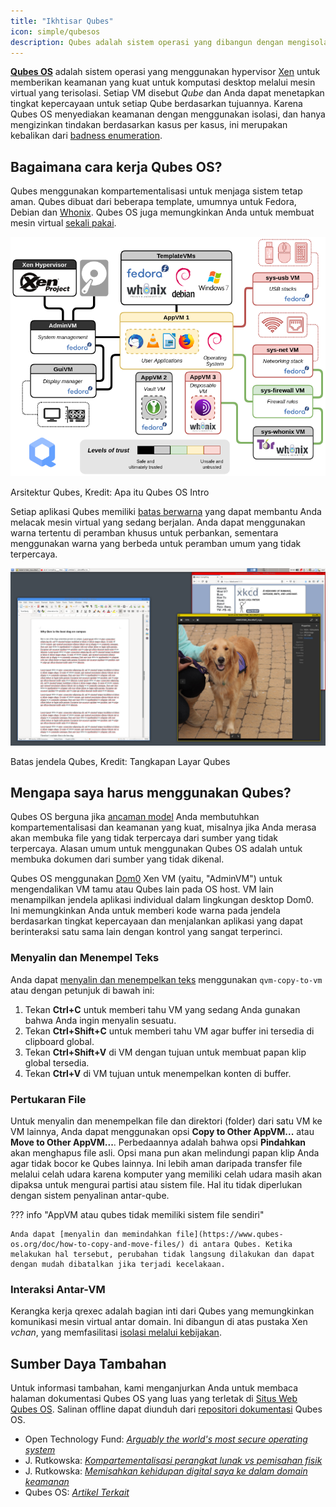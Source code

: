 ```yaml
---
title: "Ikhtisar Qubes"
icon: simple/qubesos
description: Qubes adalah sistem operasi yang dibangun dengan mengisolasi aplikasi di dalam mesin virtual untuk meningkatkan keamanan.
---
```


[**Qubes OS**](../desktop.md#qubes-os) adalah sistem operasi yang menggunakan hypervisor [Xen](https://en.wikipedia.org/wiki/Xen) untuk memberikan keamanan yang kuat untuk komputasi desktop melalui mesin virtual yang terisolasi. Setiap VM disebut *Qube* dan Anda dapat menetapkan tingkat kepercayaan untuk setiap Qube berdasarkan tujuannya. Karena Qubes OS menyediakan keamanan dengan menggunakan isolasi, dan hanya mengizinkan tindakan berdasarkan kasus per kasus, ini merupakan kebalikan dari [badness enumeration](https://www.ranum.com/security/computer_security/editorials/dumb/).

## Bagaimana cara kerja Qubes OS?

Qubes menggunakan kompartementalisasi [](https://www.qubes-os.org/intro/) untuk menjaga sistem tetap aman. Qubes dibuat dari beberapa template, umumnya untuk Fedora, Debian dan [Whonix](../desktop.md#whonix). Qubes OS juga memungkinkan Anda untuk membuat mesin virtual [sekali pakai](https://www.qubes-os.org/doc/how-to-use-disposables/).

![Arsitektur Qubes](../assets/img/qubes/qubes-trust-level-architecture.png)
<figcaption>Arsitektur Qubes, Kredit: Apa itu Qubes OS Intro</figcaption>

Setiap aplikasi Qubes memiliki [batas berwarna](https://www.qubes-os.org/screenshots/) yang dapat membantu Anda melacak mesin virtual yang sedang berjalan. Anda dapat menggunakan warna tertentu di peramban khusus untuk perbankan, sementara menggunakan warna yang berbeda untuk peramban umum yang tidak terpercaya.

![Pembatas berwarna](../assets/img/qubes/r4.0-xfce-three-domains-at-work.png)
<figcaption>Batas jendela Qubes, Kredit: Tangkapan Layar Qubes</figcaption>

## Mengapa saya harus menggunakan Qubes?

Qubes OS berguna jika [ancaman model](../basics/threat-modeling.md) Anda membutuhkan kompartementalisasi dan keamanan yang kuat, misalnya jika Anda merasa akan membuka file yang tidak terpercaya dari sumber yang tidak terpercaya. Alasan umum untuk menggunakan Qubes OS adalah untuk membuka dokumen dari sumber yang tidak dikenal.

Qubes OS menggunakan [Dom0](https://wiki.xenproject.org/wiki/Dom0) Xen VM (yaitu, "AdminVM") untuk mengendalikan VM tamu atau Qubes lain pada OS host. VM lain menampilkan jendela aplikasi individual dalam lingkungan desktop Dom0. Ini memungkinkan Anda untuk memberi kode warna pada jendela berdasarkan tingkat kepercayaan dan menjalankan aplikasi yang dapat berinteraksi satu sama lain dengan kontrol yang sangat terperinci.

### Menyalin dan Menempel Teks

Anda dapat [menyalin dan menempelkan teks](https://www.qubes-os.org/doc/how-to-copy-and-paste-text/) menggunakan `qvm-copy-to-vm` atau dengan petunjuk di bawah ini:

1. Tekan **Ctrl+C** untuk memberi tahu VM yang sedang Anda gunakan bahwa Anda ingin menyalin sesuatu.
2. Tekan **Ctrl+Shift+C** untuk memberi tahu VM agar buffer ini tersedia di clipboard global.
3. Tekan **Ctrl+Shift+V** di VM dengan tujuan untuk membuat papan klip global tersedia.
4. Tekan **Ctrl+V** di VM tujuan untuk menempelkan konten di buffer.

### Pertukaran File

Untuk menyalin dan menempelkan file dan direktori (folder) dari satu VM ke VM lainnya, Anda dapat menggunakan opsi **Copy to Other AppVM...** atau **Move to Other AppVM...**. Perbedaannya adalah bahwa opsi **Pindahkan** akan menghapus file asli. Opsi mana pun akan melindungi papan klip Anda agar tidak bocor ke Qubes lainnya. Ini lebih aman daripada transfer file melalui celah udara karena komputer yang memiliki celah udara masih akan dipaksa untuk mengurai partisi atau sistem file. Hal itu tidak diperlukan dengan sistem penyalinan antar-qube.

??? info "AppVM atau qubes tidak memiliki sistem file sendiri"

    Anda dapat [menyalin dan memindahkan file](https://www.qubes-os.org/doc/how-to-copy-and-move-files/) di antara Qubes. Ketika melakukan hal tersebut, perubahan tidak langsung dilakukan dan dapat dengan mudah dibatalkan jika terjadi kecelakaan.

### Interaksi Antar-VM

Kerangka kerja qrexec [](https://www.qubes-os.org/doc/qrexec/) adalah bagian inti dari Qubes yang memungkinkan komunikasi mesin virtual antar domain. Ini dibangun di atas pustaka Xen *vchan*, yang memfasilitasi [isolasi melalui kebijakan](https://www.qubes-os.org/news/2020/06/22/new-qrexec-policy-system/).

## Sumber Daya Tambahan

Untuk informasi tambahan, kami menganjurkan Anda untuk membaca halaman dokumentasi Qubes OS yang luas yang terletak di [Situs Web Qubes OS](https://www.qubes-os.org/doc/). Salinan offline dapat diunduh dari [repositori dokumentasi](https://github.com/QubesOS/qubes-doc) Qubes OS.

- Open Technology Fund: [*Arguably the world's most secure operating system*](https://www.opentech.fund/news/qubes-os-arguably-the-worlds-most-secure-operating-system-motherboard/)
- J. Rutkowska: [*Kompartementalisasi perangkat lunak vs pemisahan fisik*](https://invisiblethingslab.com/resources/2014/Software_compartmentalization_vs_physical_separation.pdf)
- J. Rutkowska: [*Memisahkan kehidupan digital saya ke dalam domain keamanan*](https://blog.invisiblethings.org/2011/03/13/partitioning-my-digital-life-into.html)
- Qubes OS: [*Artikel Terkait*](https://www.qubes-os.org/news/categories/#articles)
